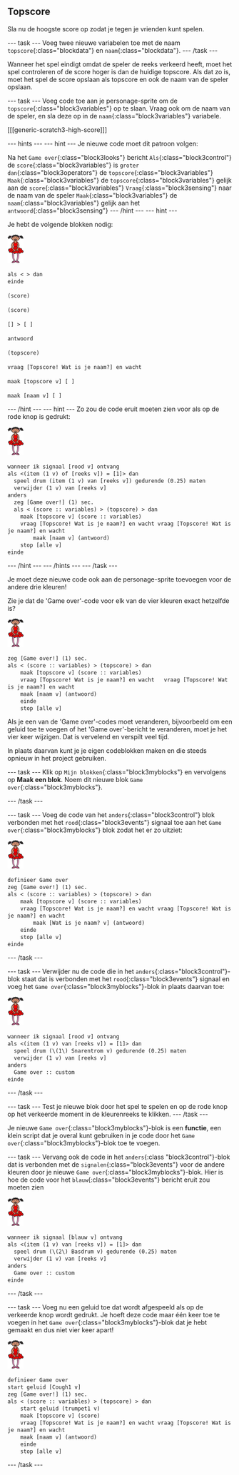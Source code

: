 ## Topscore

Sla nu de hoogste score op zodat je tegen je vrienden kunt spelen.

--- task --- Voeg twee nieuwe variabelen toe met de naam `topscore`{:class="blockdata"} en `naam`{:class="blockdata"}. --- /task ---

Wanneer het spel eindigt omdat de speler de reeks verkeerd heeft, moet het spel controleren of de score hoger is dan de huidige topscore. Als dat zo is, moet het spel de score opslaan als topscore en ook de naam van de speler opslaan.

--- task --- Voeg code toe aan je personage-sprite om de `topscore`{:class="block3variables"} op te slaan. Vraag ook om de naam van de speler, en sla deze op in de `naam`{:class="block3variables"} variabele.

[[[generic-scratch3-high-score]]]

--- hints ---
 --- hint --- Je nieuwe code moet dit patroon volgen:

Na het `Game over`{:class="block3looks"} bericht `Als`{:class="block3control"} de `score`{:class="block3variables"} is `groter dan`{:class="block3operators"} de `topscore`{:class="block3variables"} `Maak`{:class="block3variables"} de `topscore`{:class="block3variables"} gelijk aan de `score`{:class="block3variables"} `Vraag`{:class="block3sensing"} naar de naam van de speler `Maak`{:class="block3variables"} de `naam`{:class="block3variables"} gelijk aan het `antwoord`{:class="block3sensing"}
--- /hint ---
 --- hint ---

Je hebt de volgende blokken nodig:

![balletdanseres](images/ballerina.png)

```blocks3
als < > dan
einde

(score)

(score)

[] > [ ]

antwoord

(topscore)

vraag [Topscore! Wat is je naam?] en wacht

maak [topscore v] [ ] 

maak [naam v] [ ] 
```

--- /hint --- --- hint --- Zo zou de code eruit moeten zien voor als op de rode knop is gedrukt:

![balletdanseres](images/ballerina.png)

```blocks3
wanneer ik signaal [rood v] ontvang
als <(item (1 v) of [reeks v]) = [1]> dan 
  speel drum (item (1 v) van [reeks v]) gedurende (0.25) maten
  verwijder (1 v) van [reeks v]
anders
  zeg [Game over!] (1) sec.
  als < (score :: variables) > (topscore) > dan 
    maak [topscore v] (score :: variables)
    vraag [Topscore! Wat is je naam?] en wacht vraag [Topscore! Wat is je naam?] en wacht
        maak [naam v] (antwoord)
    stop [alle v]
einde
```

--- /hint --- --- /hints --- --- /task ---

Je moet deze nieuwe code ook aan de personage-sprite toevoegen voor de andere drie kleuren!

Zie je dat de 'Game over'-code voor elk van de vier kleuren exact hetzelfde is?

![balletdanseres](images/ballerina.png)

```blocks3
zeg [Game over!] (1) sec.
als < (score :: variables) > (topscore) > dan
    maak [topscore v] (score :: variables)
    vraag [Topscore! Wat is je naam?] en wacht	 vraag [Topscore! Wat is je naam?] en wacht
    maak [naam v] (antwoord)
    einde
    stop [alle v]
```

Als je een van de 'Game over'-codes moet veranderen, bijvoorbeeld om een geluid toe te voegen of het 'Game over'-bericht te veranderen, moet je het vier keer wijzigen. Dat is vervelend en verspilt veel tijd.

In plaats daarvan kunt je je eigen codeblokken maken en die steeds opnieuw in het project gebruiken.

--- task --- Klik op `Mijn blokken`{:class="block3myblocks"} en vervolgens op **Maak een blok**. Noem dit nieuwe blok `Game over`{:class="block3myblocks"}.

--- /task ---

--- task --- Voeg de code van het `anders`{:class="block3control"} blok verbonden met het `rood`{:class="block3events"} signaal toe aan het `Game over`{:class="block3myblocks"} blok zodat het er zo uitziet:

![balletdanseres](images/ballerina.png)

```blocks3
definieer Game over
zeg [Game over!] (1) sec.
als < (score :: variables) > (topscore) > dan
    maak [topscore v] (score :: variables)
    vraag [Topscore! Wat is je naam?] en wacht vraag [Topscore! Wat is je naam?] en wacht
        maak [Wat is je naam? v] (antwoord)
    einde
    stop [alle v]
einde
```

--- /task ---

--- task --- Verwijder nu de code die in het `anders`{:class="block3control"}-blok staat dat is verbonden met het `rood`{:class="block3events"} signaal en voeg het `Game over`{:class="block3myblocks"}-blok in plaats daarvan toe:

![balletdanseres](images/ballerina.png)

```blocks3
wanneer ik signaal [rood v] ontvang
als <(item (1 v) van [reeks v]) = [1]> dan
  speel drum (\(1\) Snarentrom v) gedurende (0.25) maten
  verwijder (1 v) van [reeks v]
anders
  Game over :: custom
einde
```

--- /task ---

--- task --- Test je nieuwe blok door het spel te spelen en op de rode knop op het verkeerde moment in de kleurenreeks te klikken. --- /task ---

Je nieuwe `Game over`{:class="block3myblocks"}-blok is een **functie**, een klein script dat je overal kunt gebruiken in je code door het `Game over`{:class="block3myblocks"}-blok toe te voegen.

--- task --- Vervang ook de code in het `anders`{:class "block3control"}-blok dat is verbonden met de `signalen`{:class="block3events"} voor de andere kleuren door je nieuwe `Game over`{:class="block3myblocks"}-blok. Hier is hoe de code voor het `blauw`{:class="block3events"} bericht eruit zou moeten zien

![balletdanseres](images/ballerina.png)

```blocks3
wanneer ik signaal [blauw v] ontvang
als <(item (1 v) van [reeks v]) = [1]> dan
  speel drum (\(2\) Basdrum v) gedurende (0.25) maten
  verwijder (1 v) van [reeks v]
anders
  Game over :: custom
einde
```

--- /task ---

--- task --- Voeg nu een geluid toe dat wordt afgespeeld als op de verkeerde knop wordt gedrukt. Je hoeft deze code maar één keer toe te voegen in het `Game over`{:class="block3myblocks"}-blok dat je hebt gemaakt en dus niet vier keer apart!

![balletdanseres](images/ballerina.png)

```blocks3
definieer Game over
start geluid [Cough1 v]
zeg [Game over!] (1) sec.
als < (score :: variables) > (topscore) > dan
    start geluid (trumpet1 v)
    maak [topscore v] (score)
    vraag [Topscore! Wat is je naam?] en wacht vraag [Topscore! Wat is je naam?] en wacht
    maak [naam v] (antwoord)
    einde
    stop [alle v]
```

--- /task ---